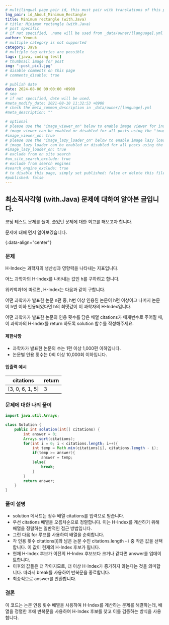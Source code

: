 ```yaml
---
# multilingual page pair id, this must pair with translations of this page. (This name must be unique)
lng_pair: id_About_Minimum_Rectangle
title: Minimum rectangle (with.Java)
# title: Minimum rectangle (with.Java)
# post specific
# if not specified, .name will be used from _data/owner/[language].yml
author: Yeonuk
# multiple category is not supported
category: Java
# multiple tag entries are possible
tags: [java, coding test]
# thumbnail image for post
img: ":post_pic1.jpg"
# disable comments on this page
# comments_disable: true

# publish date
date: 2024-08-06 09:00:00 +0900
# seo
# if not specified, date will be used.
#meta_modify_date: 2021-08-10 11:32:53 +0900
# check the meta_common_description in _data/owner/[language].yml
#meta_description: ""

# optional
# please use the "image_viewer_on" below to enable image viewer for individual pages or posts (_posts/ or [language]/_posts folders).
# image viewer can be enabled or disabled for all posts using the "image_viewer_posts: true" setting in _data/conf/main.yml.
#image_viewer_on: true
# please use the "image_lazy_loader_on" below to enable image lazy loader for individual pages or posts (_posts/ or [language]/_posts folders).
# image lazy loader can be enabled or disabled for all posts using the "image_lazy_loader_posts: true" setting in _data/conf/main.yml.
#image_lazy_loader_on: true
# exclude from on site search
#on_site_search_exclude: true
# exclude from search engines
#search_engine_exclude: true
# to disable this page, simply set published: false or delete this file
#published: false
---
```


<!-- outline-start -->

## 최소직사각형 (with.Java) 문제에 대하여 알아본 글입니다.

코딩 테스트 문제를 풀며, 풀었던 문제에 대한 회고를 해보고자 합니다.

문제에 대해 먼저 알아보겠습니다.

{:data-align="center"}

<!-- outline-end -->

### 문제

H-Index는 과학자의 생산성과 영향력을 나타내는 지표입니다.

어느 과학자의 H-Index를 나타내는 값인 h를 구하려고 합니다.

위키백과1에 따르면, H-Index는 다음과 같이 구합니다.

어떤 과학자가 발표한 논문 n편 중, h번 이상 인용된 논문이 h편 이상이고 나머지 논문이 h번 이하 인용되었다면 h의 최댓값이 이 과학자의 H-Index입니다.

어떤 과학자가 발표한 논문의 인용 횟수를 담은 배열 citations가 매개변수로 주어질 때, 이 과학자의 H-Index를 return 하도록 solution 함수를 작성해주세요.

#### 제한사항

- 과학자가 발표한 논문의 수는 1편 이상 1,000편 이하입니다.
- 논문별 인용 횟수는 0회 이상 10,000회 이하입니다.

#### 입출력 예시

| citations       | return |
| --------------- | ------ |
| [3, 0, 6, 1, 5] | 3      |

<!-- | start_num | end_num | result |
| --------- | ------- | ------ |
| 10        | 3       | 0      | -->

### 문제에 대한 나의 풀이

```java
import java.util.Arrays;

class Solution {
    public int solution(int[] citations) {
        int answer = 0;
        Arrays.sort(citations);
        for(int i = 0; i < citations.length; i++){
            int temp = Math.min(citations[i], citations.length - i);
            if(temp >= answer){
                answer = temp;
            }else{
                break;
            }
        }
        return answer;
    }
}
```

### 풀이 설명

- solution 메서드는 정수 배열 citations를 입력으로 받습니다.
- 우선 citations 배열을 오름차순으로 정렬합니다. 이는 H-Index를 계산하기 위해 배열을 정렬하는 일반적인 접근 방법입니다.
- 그런 다음 for 루프를 사용하여 배열을 순회합니다.
- 각 인용 횟수 citations[i]와 남은 논문 수인 citations.length - i 중 작은 값을 선택합니다. 이 값이 현재의 H-Index 후보가 됩니다.
- 현재 H-Index 후보가 이전의 H-Index 후보보다 크거나 같다면 answer를 업데이트합니다.
- 이후의 값들은 더 작아지므로, 더 이상 H-Index가 증가하지 않는다는 것을 의미합니다. 따라서 break를 사용하여 반복문을 종료합니다.
- 최종적으로 answer를 반환합니다.

### 결론

이 코드는 논문 인용 횟수 배열을 사용하여 H-Index를 계산하는 문제를 해결하는데, 배열을 정렬한 후에 반복문을 사용하여 H-Index 후보를 찾고 이를 검증하는 방식을 사용합니다.
